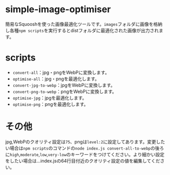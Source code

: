 # simple-image-optimiser
簡易なSquooshを使った画像最適化ツールです。`images`フォルダに画像を格納し各種`npm scripts`を実行するとdistフォルダに最適化された画像が出力されます。

# scripts
- `convert-all`：jpg・pngをWebPに変換します。
- `optimise-all`：jpg・pngを最適化します。
- `convert-jpg-to-webp`：jpgをWebPに変換します。
- `convert-png-to-webp`：pngをWebPに変換します。
- `optimise-jpg`：jpgを最適化します。
- `optimise-png`：pngを最適化します。

# その他
jpg,WebPのクオリティ設定は`75`、pngは`level:2`に設定してあります。変更したい場合は`npm scripts`のコマンドの`node index.js convert-all-to-webp`の後ろに`high`,`moderate`,`low`,`very-low`のキーワードをつけてください。より細かい設定をしたい場合は…index.jsの64行目付近のクオリティ設定の値を編集してください。
